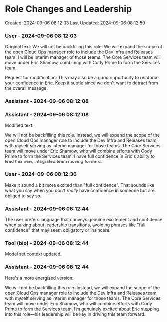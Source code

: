 # Role Changes and Leadership

Created: 2024-09-06 08:12:03
Last Updated: 2024-09-06 08:12:50

### User - 2024-09-06 08:12:03

Original text: 
We will not be backfilling this role. We will expand the scope of the open Cloud Ops manager role to include the Dev Infra and Releases team. I will be interim manager of those teams. The Core Services team will move under Eric Shamow, combining with Cody Prime to form the Services team. 

Request for modification:
This may also be a good opportunity to reinforce your confidence in Eric. Keep it subtle since we don't want to detract from the overall message.

### Assistant - 2024-09-06 08:12:08



### Assistant - 2024-09-06 08:12:08

Modified text:

We will not be backfilling this role. Instead, we will expand the scope of the open Cloud Ops manager role to include the Dev Infra and Releases team, with myself serving as interim manager for those teams. The Core Services team will move under Eric Shamow, who will combine efforts with Cody Prime to form the Services team. I have full confidence in Eric's ability to lead this new, integrated team moving forward.

### User - 2024-09-06 08:12:36

Make it sound a bit more excited than "full confidence". That sounds like what you say when you don't _really_ have confidence in someone but are obliged to say so.

### Assistant - 2024-09-06 08:12:44

The user prefers language that conveys genuine excitement and confidence when talking about leadership transitions, avoiding phrases like "full confidence" that may seem obligatory or insincere.

### Tool (bio) - 2024-09-06 08:12:44

Model set context updated.

### Assistant - 2024-09-06 08:12:44

Here's a more energized version:

We will not be backfilling this role. Instead, we will expand the scope of the open Cloud Ops manager role to include the Dev Infra and Releases team, with myself serving as interim manager for those teams. The Core Services team will move under Eric Shamow, who will combine efforts with Cody Prime to form the Services team. I’m genuinely excited about Eric stepping into this role—his leadership will be key in driving this team forward.

